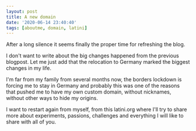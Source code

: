 ```yaml
---
layout: post
title: A new domain
date: '2020-06-14 23:40:40'
tags: [aboutme, domain, latini]
---
```

After a long silence it seems finally the proper time for refreshing the blog.

I don't want to write about the big changes happened from the previous blogpost. Let me just add that the relocation to Germany marked the biggest changes in my life.

I'm far from my family from several months now, the borders lockdown is forcing me to stay in Germany and probably this was one of the reasons that pushed me to have my own custom domain, without nicknames, without other ways to hide my origins.

I want to restart again from myself, from this latini.org where I'll try to share more about experiments, passions, challenges and everything I will like to share with all of you.
